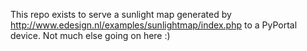 This repo exists to serve a sunlight map generated by http://www.edesign.nl/examples/sunlightmap/index.php to a PyPortal device. Not much else going on here :)
